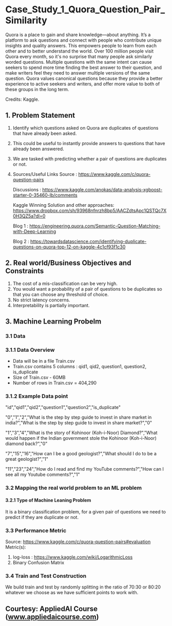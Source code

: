 # Case_Study_1_Quora_Question_Pair_Similarity
Quora is a place to gain and share knowledge—about anything. It’s a platform to ask questions and connect with people who contribute unique insights and quality answers. This empowers people to learn from each other and to better understand the world.  Over 100 million people visit Quora every month, so it's no surprise that many people ask similarly worded questions. Multiple questions with the same intent can cause seekers to spend more time finding the best answer to their question, and make writers feel they need to answer multiple versions of the same question. Quora values canonical questions because they provide a better experience to active seekers and writers, and offer more value to both of these groups in the long term.

Credits: Kaggle.

## 1. Problem Statement

1. Identify which questions asked on Quora are duplicates of questions that have already been asked.
2. This could be useful to instantly provide answers to questions that have already been answered.
3. We are tasked with predicting whether a pair of questions are duplicates or not.
4. Sources/Useful Links
    Source : https://www.kaggle.com/c/quora-question-pairs
    
    Discussions : https://www.kaggle.com/anokas/data-analysis-xgboost-starter-0-35460-lb/comments
    
    Kaggle Winning Solution and other approaches: https://www.dropbox.com/sh/93968nfnrzh8bp5/AACZdtsApc1QSTQc7X0H3QZ5a?dl=0
    
    Blog 1 : https://engineering.quora.com/Semantic-Question-Matching-with-Deep-Learning
    
    Blog 2 : https://towardsdatascience.com/identifying-duplicate-questions-on-quora-top-12-on-kaggle-4c1cf93f1c30

## 2. Real world/Business Objectives and Constraints

1. The cost of a mis-classification can be very high.
2. You would want a probability of a pair of questions to be duplicates so that you can choose any threshold of choice.
3. No strict latency concerns.
4. Interpretability is partially important.

## 3. Machine Learning Probelm 

### 3.1 Data 
### 3.1.1 Data Overview 
- Data will be in a file Train.csv
- Train.csv contains 5 columns : qid1, qid2, question1, question2, is_duplicate
- Size of Train.csv - 60MB
- Number of rows in Train.csv = 404,290
### 3.1.2 Example Data point 
"id","qid1","qid2","question1","question2","is_duplicate"

"0","1","2","What is the step by step guide to invest in share market in india?","What is the step by step guide to invest in share market?","0"

"1","3","4","What is the story of Kohinoor (Koh-i-Noor) Diamond?","What would happen if the Indian government stole the Kohinoor (Koh-i-Noor) diamond back?","0"

"7","15","16","How can I be a good geologist?","What should I do to be a great geologist?","1"

"11","23","24","How do I read and find my YouTube comments?","How can I see all my Youtube comments?","1"

### 3.2 Mapping the real world problem to an ML problem 
#### 3.2.1 Type of Machine Leaning Problem 
It is a binary classification problem, for a given pair of questions we need to predict if they are duplicate or not.

### 3.3 Performance Metric 
Source: https://www.kaggle.com/c/quora-question-pairs#evaluation
Metric(s):

1. log-loss : https://www.kaggle.com/wiki/LogarithmicLoss
2. Binary Confusion Matrix

### 3.4 Train and Test Construction 
We build train and test by randomly splitting in the ratio of 70:30 or 80:20 whatever we choose as we have sufficient points to work with.


## Courtesy: AppliedAI Course (www.appliedaicourse.com)
